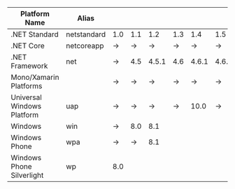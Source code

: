 | Platform Name              | Alias       |        |        |        |        |        |        |        |       |
|----------------------------|-------------|--------|--------|--------|--------|--------|--------|--------|-------|
| .NET Standard              | netstandard | 1.0    | 1.1    | 1.2    | 1.3    | 1.4    | 1.5    | 1.6    | 2.0   |
| .NET Core                  | netcoreapp  | &rarr; | &rarr; | &rarr; | &rarr; | &rarr; | &rarr; | 1.0    | 2.0   |
| .NET Framework             | net         | &rarr; | 4.5    | 4.5.1  | 4.6    | 4.6.1  | 4.6.2  | vNext  | 4.6.1 |
| Mono/Xamarin Platforms     |             | &rarr; | &rarr; | &rarr; | &rarr; | &rarr; | &rarr; | &rarr; | vNext |
| Universal Windows Platform | uap         | &rarr; | &rarr; | &rarr; | &rarr; | 10.0   | &rarr; | &rarr; | vNext |
| Windows                    | win         | &rarr; | 8.0    | 8.1    |        |        |        |        |       |
| Windows Phone              | wpa         | &rarr; | &rarr; | 8.1    |        |        |        |        |       |
| Windows Phone Silverlight  | wp          | 8.0    |        |        |        |        |        |        |       |